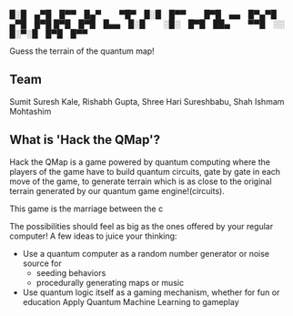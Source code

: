 
█░█ ▄▀█ █▀▀ █▄▀   ▀█▀ █░█ █▀▀   █▀█ ▄▄ █▀▄▀█ ▄▀█ █▀█
█▀█ █▀█ █▄▄ █░█   ░█░ █▀█ ██▄   ▀▀█ ░░ █░▀░█ █▀█ █▀▀

Guess the terrain of the quantum map!

## Team

Sumit Suresh Kale, Rishabh Gupta, Shree Hari Sureshbabu, Shah Ishmam Mohtashim

## What is 'Hack the QMap'? 
Hack the QMap is a game powered by quantum computing where the players of the game have to build quantum circuits, gate by gate in each move of the game, to generate terrain which is as close to the original terrain generated by our quantum game engine!(circuits).

This game is the marriage between the c

The possibilities should feel as big as the ones offered by your regular computer! A few ideas to juice your thinking:
* Use a quantum computer as a random number generator or noise source for
  - seeding behaviors
  - procedurally generating maps or music
* Use quantum logic itself as a gaming mechanism, whether for fun or education
Apply Quantum Machine Learning to gameplay




